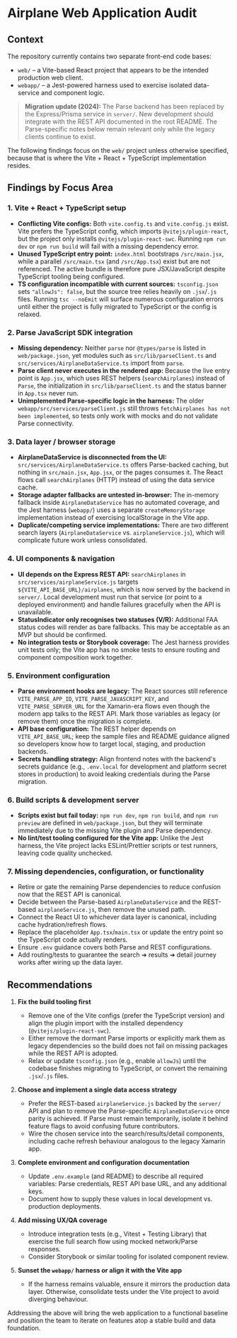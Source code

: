 # Airplane Web Application Audit

## Context
The repository currently contains two separate front-end code bases:

- `web/` – a Vite-based React project that appears to be the intended production web client.
- `webapp/` – a Jest-powered harness used to exercise isolated data-service and component logic.

> **Migration update (2024):** The Parse backend has been replaced by the Express/Prisma service in
> `server/`. New development should integrate with the REST API documented in the root README. The
> Parse-specific notes below remain relevant only while the legacy clients continue to exist.

The following findings focus on the `web/` project unless otherwise specified, because that is where the Vite + React + TypeScript implementation resides.

## Findings by Focus Area

### 1. Vite + React + TypeScript setup
- **Conflicting Vite configs:** Both `vite.config.ts` and `vite.config.js` exist. Vite prefers the TypeScript config, which imports `@vitejs/plugin-react`, but the project only installs `@vitejs/plugin-react-swc`. Running `npm run dev` or `npm run build` will fail with a missing dependency error.
- **Unused TypeScript entry point:** `index.html` bootstraps `/src/main.jsx`, while a parallel `/src/main.tsx` (and `/src/App.tsx`) exist but are not referenced. The active bundle is therefore pure JSX/JavaScript despite TypeScript tooling being configured.
- **TS configuration incompatible with current sources:** `tsconfig.json` sets `"allowJs": false`, but the source tree relies heavily on `.jsx`/`.js` files. Running `tsc --noEmit` will surface numerous configuration errors until either the project is fully migrated to TypeScript or the config is relaxed.

### 2. Parse JavaScript SDK integration
- **Missing dependency:** Neither `parse` nor `@types/parse` is listed in `web/package.json`, yet modules such as `src/lib/parseClient.ts` and `src/services/AirplaneDataService.ts` import from `parse`.
- **Parse client never executes in the rendered app:** Because the live entry point is `App.jsx`, which uses REST helpers (`searchAirplanes`) instead of `Parse`, the initialization in `src/lib/parseClient.ts` and the status banner in `App.tsx` never run.
- **Unimplemented Parse-specific logic in the harness:** The older `webapp/src/services/parseClient.js` still throws `fetchAirplanes has not been implemented`, so tests only work with mocks and do not validate Parse connectivity.

### 3. Data layer / browser storage
- **AirplaneDataService is disconnected from the UI:** `src/services/AirplaneDataService.ts` offers Parse-backed caching, but nothing in `src/main.jsx`, `App.jsx`, or the pages consumes it. The React flows call `searchAirplanes` (HTTP) instead of using the data service cache.
- **Storage adapter fallbacks are untested in-browser:** The in-memory fallback inside `AirplaneDataService` has no automated coverage, and the Jest harness (`webapp/`) uses a separate `createMemoryStorage` implementation instead of exercising localStorage in the Vite app.
- **Duplicate/competing service implementations:** There are two different search layers (`AirplaneDataService` vs. `airplaneService.js`), which will complicate future work unless consolidated.

### 4. UI components & navigation
- **UI depends on the Express REST API:** `searchAirplanes` in `src/services/airplaneService.js` targets `${VITE_API_BASE_URL}/airplanes`, which is now served by the backend in `server/`. Local development must run that service (or point to a deployed environment) and handle failures gracefully when the API is unavailable.
- **StatusIndicator only recognises two statuses (V/R):** Additional FAA status codes will render as bare fallbacks. This may be acceptable as an MVP but should be confirmed.
- **No integration tests or Storybook coverage:** The Jest harness provides unit tests only; the Vite app has no smoke tests to ensure routing and component composition work together.

### 5. Environment configuration
- **Parse environment hooks are legacy:** The React sources still reference `VITE_PARSE_APP_ID`, `VITE_PARSE_JAVASCRIPT_KEY`, and `VITE_PARSE_SERVER_URL` for the Xamarin-era flows even though the modern app talks to the REST API. Mark those variables as legacy (or remove them) once the migration is complete.
- **API base configuration:** The REST helper depends on `VITE_API_BASE_URL`; keep the sample files and README guidance aligned so developers know how to target local, staging, and production backends.
- **Secrets handling strategy:** Align frontend notes with the backend's secrets guidance (e.g., `.env.local` for development and platform secret stores in production) to avoid leaking credentials during the Parse migration.

### 6. Build scripts & development server
- **Scripts exist but fail today:** `npm run dev`, `npm run build`, and `npm run preview` are defined in `web/package.json`, but they will terminate immediately due to the missing Vite plugin and Parse dependency.
- **No lint/test tooling configured for the Vite app:** Unlike the Jest harness, the Vite project lacks ESLint/Prettier scripts or test runners, leaving code quality unchecked.

### 7. Missing dependencies, configuration, or functionality
- Retire or gate the remaining Parse dependencies to reduce confusion now that the REST API is canonical.
- Decide between the Parse-based `AirplaneDataService` and the REST-based `airplaneService.js`, then remove the unused path.
- Connect the React UI to whichever data layer is canonical, including cache hydration/refresh flows.
- Replace the placeholder `App.tsx`/`main.tsx` or update the entry point so the TypeScript code actually renders.
- Ensure `.env` guidance covers both Parse and REST configurations.
- Add routing/tests to guarantee the search ➔ results ➔ detail journey works after wiring up the data layer.

## Recommendations
1. **Fix the build tooling first**
   - Remove one of the Vite configs (prefer the TypeScript version) and align the plugin import with the installed dependency (`@vitejs/plugin-react-swc`).
   - Either remove the dormant Parse imports or explicitly mark them as legacy dependencies so the build does not fail on missing packages while the REST API is adopted.
   - Relax or update `tsconfig.json` (e.g., enable `allowJs`) until the codebase finishes migrating to TypeScript, or convert the remaining `.jsx`/`.js` files.

2. **Choose and implement a single data access strategy**
   - Prefer the REST-based `airplaneService.js` backed by the `server/` API and plan to remove the Parse-specific `AirplaneDataService` once parity is achieved. If Parse must remain temporarily, isolate it behind feature flags to avoid confusing future contributors.
   - Wire the chosen service into the search/results/detail components, including cache refresh behaviour analogous to the legacy Xamarin app.

3. **Complete environment and configuration documentation**
   - Update `.env.example` (and README) to describe all required variables: Parse credentials, REST API base URL, and any additional keys.
   - Document how to supply these values in local development vs. production deployments.

4. **Add missing UX/QA coverage**
   - Introduce integration tests (e.g., Vitest + Testing Library) that exercise the full search flow using mocked network/Parse responses.
   - Consider Storybook or similar tooling for isolated component review.

5. **Sunset the `webapp/` harness or align it with the Vite app**
   - If the harness remains valuable, ensure it mirrors the production data layer. Otherwise, consolidate tests under the Vite project to avoid diverging behaviour.

Addressing the above will bring the web application to a functional baseline and position the team to iterate on features atop a stable build and data foundation.
